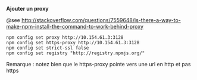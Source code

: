 **Ajouter un proxy**

@see http://stackoverflow.com/questions/7559648/is-there-a-way-to-make-npm-install-the-command-to-work-behind-proxy

````
npm config set proxy http://10.154.61.3:3128
npm config set https-proxy http://10.154.61.3:3128
npm config set strict-ssl false
npm config set registry "http://registry.npmjs.org/"
````

Remarque : notez bien que le https-proxy pointe vers une url en http et pas https



